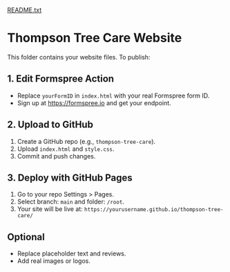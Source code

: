 [README.txt](https://github.com/user-attachments/files/21608858/README.txt)

# Thompson Tree Care Website

This folder contains your website files. To publish:

## 1. Edit Formspree Action
- Replace `yourFormID` in `index.html` with your real Formspree form ID.
- Sign up at https://formspree.io and get your endpoint.

## 2. Upload to GitHub
1. Create a GitHub repo (e.g., `thompson-tree-care`).
2. Upload `index.html` and `style.css`.
3. Commit and push changes.

## 3. Deploy with GitHub Pages
1. Go to your repo Settings > Pages.
2. Select branch: `main` and folder: `/root`.
3. Your site will be live at:
   `https://yourusername.github.io/thompson-tree-care/`

## Optional
- Replace placeholder text and reviews.
- Add real images or logos.
